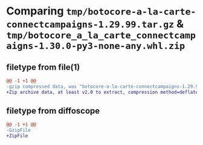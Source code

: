 # Comparing `tmp/botocore-a-la-carte-connectcampaigns-1.29.99.tar.gz` & `tmp/botocore_a_la_carte_connectcampaigns-1.30.0-py3-none-any.whl.zip`

## filetype from file(1)

```diff
@@ -1 +1 @@
-gzip compressed data, was "botocore-a-la-carte-connectcampaigns-1.29.99.tar", last modified: Sat Mar 25 01:22:29 2023, max compression
+Zip archive data, at least v2.0 to extract, compression method=deflate
```

## filetype from diffoscope

```diff
@@ -1 +1 @@
-GzipFile
+ZipFile
```

